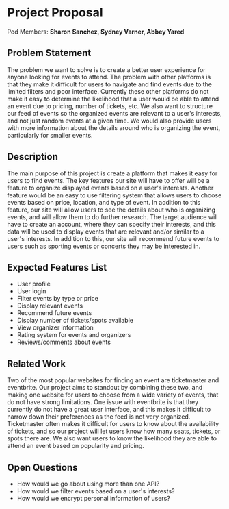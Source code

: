 # Project Proposal

Pod Members: **Sharon Sanchez, Sydney Varner, Abbey Yared**

## Problem Statement


The problem we want to solve is to create a better user experience for anyone looking for events to attend. The problem with other platforms is that they make it difficult for users to navigate and find events due to the limited filters and poor interface. Currently these other platforms do not make it easy to determine the likelihood that a user would be able to attend an event due to pricing, number of tickets, etc. We also want to structure our feed of events so the organized events are relevant to a user's interests, and not just random events at a given time. We would also provide users with more information about the details around who is organizing the event, particularly for smaller events.

## Description


The main purpose of this project is create a platform that makes it easy for users to find events. The key features our site will have to offer will be a feature to organize displayed events based on a user's interests. Another feature would be an easy to use filtering system that allows users to choose events based on price, location, and type of event. In addition to this feature, our site will allow users to see the details about who is organizing events, and will allow them to do further research. The target audience will have to create an account, where they can specify their interests, and this data will be used to display events that are relevant and/or similar to a user's interests. In addition to this, our site will recommend future events to users such as sporting events or concerts they may be interested in.

## Expected Features List

- User profile
- User login
- Filter events by type or price
- Display relevant events
- Recommend future events
- Display number of tickets/spots available
- View organizer information
- Rating system for events and organizers
- Reviews/comments about events

## Related Work


Two of the most popular websites for finding an event are ticketmaster and eventbrite. Our project aims to standout by combining these two, and making one website for users to choose from a wide variety of events, that do not have strong limitations. One issue with eventbrite is that they currently do not have a great user interface, and this makes it difficult to narrow down their preferences as the feed is not very organized. Ticketmaster often makes it difficult for users to know about the availability of tickets, and so our project will let users know how many seats, tickets, or spots there are. We also want users to know the likelihood they are able to attend an event based on popularity and pricing.

## Open Questions


- How would we go about using more than one API? 
- How would we filter events based on a user's interests?
- How would we encrypt personal information of users?

